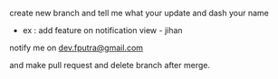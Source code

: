 create new branch and tell me what your update and dash your name
* ex : add feature on notification view - jihan

notify me on dev.fputra@gmail.com

and make pull request and delete branch after merge.
